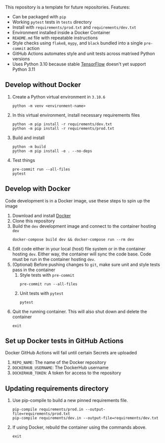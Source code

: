 This repository is a template for future repositories.  Features:
- Can be packaged with `pip`
- Working `pytest` tests in `tests` directory
- Install with `requirements/prod.txt` and `requirements/dev.txt`
- Environment installed inside a Docker Container
- `README.md` file with repeatable instructions
- Style checks using `flake8`, `mypy`, and `black` bundled into a single `pre-commit` action
- GitHub Actions automates style and unit tests across matrixed Python versions
- Uses Python 3.10 because stable [TensorFlow](https://www.tensorflow.org/install/pip) doesn't yet support Python 3.11

## Develop without Docker
1. Create a Python virtual environment in `3.10.6`
    ```
    python -m venv <environment-name>
    ```
2. In this virtual environment, install necessary requirements files
    ```
    python -m pip install -r requirements/dev.txt
    python -m pip install -r requirements/prod.txt
    ```
3. Build and install
    ```
    python -m build
    python -m pip install -e . --no-deps
    ```
4. Test things
    ```
    pre-commit run --all-files
    pytest
    ```

## Develop with Docker
Code development is in a Docker image, use these steps to spin up the image
1. Download and install [Docker](https://docs.docker.com/engine/install/)
2. Clone this repository
3. Build the `dev` development image and connect to the container hosting `dev`
    ```
    docker-compose build dev && docker-compose run --rm dev
    ```
4. Edit code either in your local (host) file system or in the container hosting `dev`. Either way, the container will sync the code base. Code must be run in the container hosting `dev`.
5. (Optional) Before pushing changes to `git`, make sure unit and style tests pass in the container
    1. Style tests with `pre-commit`
        ```
        pre-commit run --all-files
        ```
    2. Unit tests with `pytest`
        ```
        pytest
        ```
6. Quit the running container. This will also shut down and delete the container
    ```
    exit
    ```

## Set up Docker tests in GitHub Actions
Docker GitHub Actions will fail until certain Secrets are uploaded
1. `REPO_NAME`: The name of the Docker repository
2. `DOCKERHUB_USERNAME`: The DockerHub username
3. `DOCKERHUB_TOKEN`: A token for access to the repository

## Updating requirements directory
1. Use pip-compile to build a new pinned requirements file.
    ```
    pip-compile requirements/prod.in --output-file=requirements/prod.txt
    pip-compile requirements/dev.in --output-file=requirements/dev.txt
    ```
2. If using Docker, rebuild the container using the commands above.
    ```
    exit
    ```
